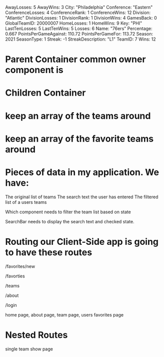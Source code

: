 AwayLosses: 5
AwayWins: 3
City: "Philadelphia"
Conference: "Eastern"
ConferenceLosses: 4
ConferenceRank: 1
ConferenceWins: 12
Division: "Atlantic"
DivisionLosses: 1
DivisionRank: 1
DivisionWins: 4
GamesBack: 0
GlobalTeamID: 20000007
HomeLosses: 1
HomeWins: 9
Key: "PHI"
LastTenLosses: 5
LastTenWins: 5
Losses: 6
Name: "76ers"
Percentage: 0.667
PointsPerGameAgainst: 110.72
PointsPerGameFor: 113.72
Season: 2021
SeasonType: 1
Streak: -1
StreakDescription: "L1"
TeamID: 7
Wins: 12

# Parent Container common owner component is

# Children Container

# keep an array of the teams around

# keep an array of the favorite teams around

# Pieces of data in my application. We have:

The original list of teams
The search text the user has entered
The filtered list of a users teams

Which component needs to filter the team list based on state

SearchBar needs to display the search text and checked state.

# Routing our Client-Side app is going to have these routes

/favorites/new

/favorties

/teams

/about

/login

home page, about page, team page, users favorites page

# Nested Routes

single team show page
